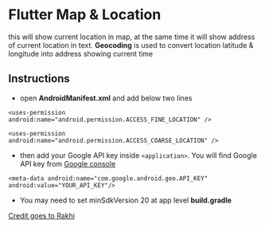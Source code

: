 # Flutter Map & Location
this will show current location in map, at the same time it will show address of current location in text. **Geocoding** is used to convert location latitude & longitude into address
showing current time

## Instructions

- open **AndroidManifest.xml** and add below two lines

`<uses-permission android:name="android.permission.ACCESS_FINE_LOCATION" />`

`<uses-permission android:name="android.permission.ACCESS_COARSE_LOCATION" />`
    
- then add your Google API key inside `<application>`. You will find Google API key from [Google console](https://console.cloud.google.com/apis/credentials)

`<meta-data android:name="com.google.android.geo.API_KEY" android:value="YOUR_API_KEY"/>`
    
- You may need to set minSdkVersion 20 at app level **build.gradle**
 
 
 [Credit goes to Rakhi](https://medium.com/flutterdevs/location-in-flutter-27ca6fa1126c)

